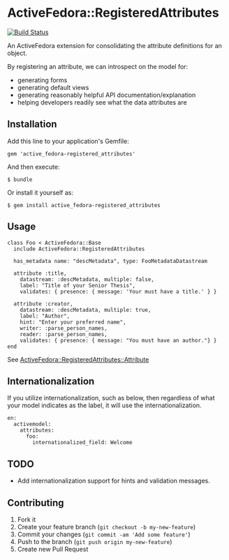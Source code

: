 # ActiveFedora::RegisteredAttributes

[![Build Status](https://travis-ci.org/projecthydra/active_fedora-registered_attributes.png?branch=master)](https://travis-ci.org/projecthydra/active_fedora-registered_attributes)

An ActiveFedora extension for consolidating the attribute definitions for an object.

By registering an attribute, we can introspect on the model for:

* generating forms
* generating default views
* generating reasonably helpful API documentation/explanation
* helping developers readily see what the data attributes are

## Installation

Add this line to your application's Gemfile:

    gem 'active_fedora-registered_attributes'

And then execute:

    $ bundle

Or install it yourself as:

    $ gem install active_fedora-registered_attributes

## Usage

    class Foo < ActiveFedora::Base
      include ActiveFedora::RegisteredAttributes

      has_metadata name: "descMetadata", type: FooMetadataDatastream

      attribute :title,
        datastream: :descMetadata, multiple: false,
        label: "Title of your Senior Thesis",
        validates: { presence: { message: 'Your must have a title.' } }

      attribute :creator,
        datastream: :descMetadata, multiple: true,
        label: "Author",
        hint: "Enter your preferred name",
        writer: :parse_person_names,
        reader: :parse_person_names,
        validates: { presence: { message: "You must have an author."} }
    end

See [ActiveFedora::RegisteredAttributes::Attribute](lib/active_fedora/registered_attributes/attribute.rb)

## Internationalization

If you utilize internationalization, such as below, then regardless of what
your model indicates as the label, it will use the internationalization.

    en:
      activemodel:
        attributes:
          foo:
            internationalized_field: Welcome

## TODO

* Add internationalization support for hints and validation messages.

## Contributing

1. Fork it
2. Create your feature branch (`git checkout -b my-new-feature`)
3. Commit your changes (`git commit -am 'Add some feature'`)
4. Push to the branch (`git push origin my-new-feature`)
5. Create new Pull Request

